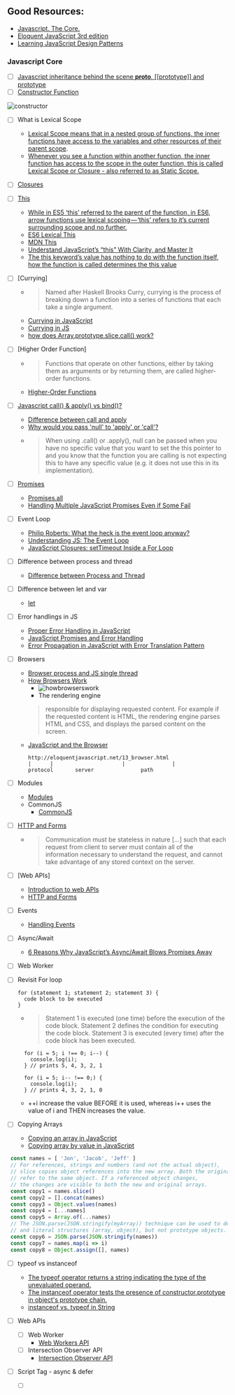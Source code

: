 ## Good Resources:
 - [Javascript. The Core.](http://dmitrysoshnikov.com/ecmascript/javascript-the-core/)
 - [Eloquent JavaScript 3rd edition](https://eloquentjavascript.net/)
 - [Learning JavaScript Design Patterns](https://addyosmani.com/resources/essentialjsdesignpatterns/book/)

### Javascript Core
  - [ ] [Javascript inheritance behind the scene __proto__, [[prototype]] and prototype](https://hackernoon.com/understand-nodejs-javascript-object-inheritance-proto-prototype-class-9bd951700b29)
  - [ ] [Constructor Function](http://dmitrysoshnikov.com/ecmascript/javascript-the-core/#constructor)

  ![constructor](http://dmitrysoshnikov.com/wp-content/uploads/constructor-proto-chain.png)

  - [ ] What is Lexical Scope
    - [Lexical Scope means that in a nested group of functions, the inner functions have access to the variables and other resources of their parent scope](https://scotch.io/tutorials/understanding-scope-in-javascript#lexical-scope).
    - [Whenever you see a function within another function, the inner function has access to the scope in the outer function, this is called Lexical Scope or Closure - also referred to as Static Scope.](https://toddmotto.com/everything-you-wanted-to-know-about-javascript-scope/#lexical-scope)
  - [ ] [Closures](http://dmitrysoshnikov.com/ecmascript/javascript-the-core/#closures)
  - [ ] [This](http://dmitrysoshnikov.com/ecmascript/javascript-the-core/#this-value)
    - [While in ES5 ‘this’ referred to the parent of the function, in ES6, arrow functions use lexical scoping — ‘this’ refers to it’s current surrounding scope and no further.](https://medium.freecodecamp.org/learn-es6-the-dope-way-part-ii-arrow-functions-and-the-this-keyword-381ac7a32881)
    - [ES6 Lexical This](https://www.youtube.com/watch?v=lMeiBdt4kuE)
    - [MDN This](https://developer.mozilla.org/en-US/docs/Web/JavaScript/Reference/Operators/this)
    - [Understand JavaScript’s “this” With Clarity, and Master It](http://javascriptissexy.com/understand-javascripts-this-with-clarity-and-master-it/)
    - [The this keyword’s value has nothing to do with the function itself, how the function is called determines the this value](https://toddmotto.com/understanding-the-this-keyword-in-javascript/)
  - [ ] [Currying]
    - > Named after Haskell Brooks Curry, currying is the process of breaking down a function into a series of functions that each take a single argument.
    - [Currying in JavaScript](https://medium.com/@kbrainwave/currying-in-javascript-ce6da2d324fe)
    - [Currying in JS](https://hackernoon.com/currying-in-js-d9ddc64f162e)
    - [how does Array.prototype.slice.call() work?](https://stackoverflow.com/questions/7056925/how-does-array-prototype-slice-call-work)
  - [ ] [Higher Order Function]
    - > Functions that operate on other functions, either by taking them as arguments or by returning them, are called higher-order functions.
    - [Higher-Order Functions](https://eloquentjavascript.net/05_higher_order.html)
  - [ ] [Javascript call() & apply() vs bind()?](https://stackoverflow.com/questions/15455009/javascript-call-apply-vs-bind)
    - [Difference between call and apply](http://hangar.runway7.net/javascript/difference-call-apply)
    - [Why would you pass 'null' to 'apply' or 'call'?](https://stackoverflow.com/questions/33640079/why-would-you-pass-null-to-apply-or-call)
    - > When using .call() or .apply(), null can be passed when you have no specific value that you want to set the this pointer to and you know that the function you are calling is not expecting this to have any specific value (e.g. it does not use this in its implementation).
  - [ ] [Promises](https://eloquentjavascript.net/11_async.html)
    - [Promises.all](https://developer.mozilla.org/en-US/docs/Web/JavaScript/Reference/Global_Objects/Promise/all)
    - [Handling Multiple JavaScript Promises Even if Some Fail](http://adampaxton.com/handling-multiple-javascript-promises-even-if-some-fail/)
  - [ ] Event Loop
    - [Philip Roberts: What the heck is the event loop anyway?](https://2014.jsconf.eu/speakers/philip-roberts-what-the-heck-is-the-event-loop-anyway.html)
    - [Understanding JS: The Event Loop](https://hackernoon.com/understanding-js-the-event-loop-959beae3ac40)
    - [JavaScript Closures: setTimeout Inside a For Loop](https://wsvincent.com/javascript-closure-settimeout-for-loop/)
  - [ ] Difference between process and thread
    - [Difference between Process and Thread](http://www.differencebetween.info/difference-between-process-and-thread)
  - [ ] Difference between let and var
    - [let](https://developer.mozilla.org/en-US/docs/Web/JavaScript/Reference/Statements/let)
  - [ ] Error handlings in JS
    - [Proper Error Handling in JavaScript](https://scotch.io/tutorials/proper-error-handling-in-javascript)
    - [JavaScript Promises and Error Handling](https://hackernoon.com/promises-and-error-handling-4a11af37cb0e)
    - [Error Propagation in JavaScript with Error Translation Pattern](https://medium.com/front-end-hacking/error-propagation-in-javascript-with-error-translation-pattern-78cf7178fe92)
  - [ ] Browsers
    - [Browser process and JS single thread](https://segmentfault.com/a/1190000013083967)
    - [How Browsers Work](https://www.html5rocks.com/en/tutorials/internals/howbrowserswork/)
      - ![howbrowserswork](https://www.html5rocks.com/en/tutorials/internals/howbrowserswork/layers.png)
      - The rendering engine
      > responsible for displaying requested content. For example if the requested content is HTML, the rendering engine parses HTML and CSS, and displays the parsed content on the screen.
    - [JavaScript and the Browser](https://eloquentjavascript.net/13_browser.html)
        ```
        http://eloquentjavascript.net/13_browser.html
        |      |                      |               |
        protocol       server               path
        ```

  - [ ] Modules
    - [Modules](https://eloquentjavascript.net/10_modules.html)
    - CommonJS
      - [CommonJS](https://eloquentjavascript.net/10_modules.html#h_N33QHgUxbG)
  - [ ] [HTTP and Forms](https://eloquentjavascript.net/18_http.html)
    - > Communication must be stateless in nature [...] such that each request from client to server must contain all of the information necessary to understand the request, and cannot take advantage of any stored context on the server.
  - [ ] [Web APIs]
    - [Introduction to web APIs](https://developer.mozilla.org/en-US/docs/Learn/JavaScript/Client-side_web_APIs/Introduction)
    - [HTTP and Forms](https://eloquentjavascript.net/18_http.html)
  - [ ] Events
    - [Handling Events](https://eloquentjavascript.net/15_event.html)
  - [ ] Async/Await
    - [6 Reasons Why JavaScript’s Async/Await Blows Promises Away](https://hackernoon.com/6-reasons-why-javascripts-async-await-blows-promises-away-tutorial-c7ec10518dd9)
  - [ ] Web Worker
  - [ ] Revisit For loop
    ```
    for (statement 1; statement 2; statement 3) {
      code block to be executed
    }
    ```
    - > Statement 1 is executed (one time) before the execution of the code block.
        Statement 2 defines the condition for executing the code block.
        Statement 3 is executed (every time) after the code block has been executed.
    ```
      for (i = 5; i !== 0; i--) {
        console.log(i);
      } // prints 5, 4, 3, 2, 1

      for (i = 5; i-- !== 0;) {
        console.log(i);
      } // prints 4, 3, 2, 1, 0
    ```
    - ++i increase the value BEFORE it is used, whereas i++ uses the value of i and THEN increases the value.
  - [ ] Copying Arrays
    - [Copying an array in JavaScript](https://www.briangonzalez.org/post/copying-array-javascript)
    - [Copying array by value in JavaScript](https://stackoverflow.com/questions/7486085/copying-array-by-value-in-javascript)
   ```javascript
    const names = [ 'Jon', 'Jacob', 'Jeff' ]
    // For references, strings and numbers (and not the actual object),
    // slice copies object references into the new array. Both the original and new array
    // refer to the same object. If a referenced object changes,
    // the changes are visible to both the new and original arrays.
    const copy1 = names.slice()
    const copy2 = [].concat(names)
    const copy3 = Object.values(names)
    const copy4 = [...names]
    const copy5 = Array.of(...names)
    // The JSON.parse(JSON.stringify(myArray)) technique can be used to deep copy literal values (boolean, number, string)
    // and literal structures (array, object), but not prototype objects.
    const copy6 = JSON.parse(JSON.stringify(names))
    const copy7 = names.map(i => i)
    const copy8 = Object.assign([], names)
  ```

- [ ] typeof vs instanceof
  - [The typeof operator returns a string indicating the type of the unevaluated operand.](https://developer.mozilla.org/en-US/docs/Web/JavaScript/Reference/Operators/typeof)
  - [The instanceof operator tests the presence of constructor.prototype in object's prototype chain.](https://developer.mozilla.org/en-US/docs/Web/JavaScript/Reference/Operators/instanceof)
  - [instanceof vs. typeof in String](https://bambielli.com/til/2017-06-18-typeof-vs-instanceof/)

- [ ] Web APIs
  - [ ] Web Worker
    - [Web Workers API](https://developer.mozilla.org/en-US/docs/Web/API/Web_Workers_API)
  - [ ] Intersection Observer API
    - [Intersection Observer API](https://developer.mozilla.org/en-US/docs/Web/API/Intersection_Observer_API)

- [ ] Script Tag - async & defer
  - [ ] [<script>: The Script element](https://developer.mozilla.org/en-US/docs/Web/HTML/Element/script)
  - [ ] [Script Tag - async & defer](https://stackoverflow.com/questions/10808109/script-tag-async-defer)

- [ ] Var, let and const
  - [ ] [Var, let and const- what's the difference?](https://dev.to/sarah_chima/var-let-and-const--whats-the-difference-69e)
    - var declarations are globally scoped or function scoped while let and const are block scoped.
    - var variables can be updated and re-declared within its scope; let variables can be updated but not re-declared; const variables can neither be updated nor re-declared.
    - They are all hoisted to the top of their scope but while varvariables are initialized with undefined, let and const variables are not initialized.
    - While var and let can be declared without being initialized, const must be initialized during declaration.
